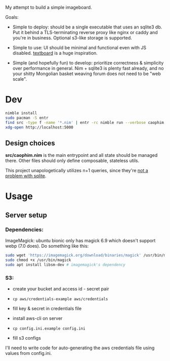 My attempt to build a simple imageboard.

Goals:

- Simple to deploy: should be a single executable that uses an sqlite3 db. Put
  it behind a TLS-terminating reverse proxy like nginx or caddy and you're in
  business. Optional s3-like storage is supported.

- Simple to use: UI should be minimal and functional even with JS disabled.
  [textboard](http://textboard.org/) is a huge inspiration.

- Simple (and hopefully fun) to develop: prioritize correctness & simplicity
  over performance in general. Nim + sqlite3 is plenty fast already, and no
  your shitty Mongolian basket weaving forum does not need to be "web scale".

# Dev

```sh
nimble install
sudo pacman -S entr
find src -type f -name '*.nim' | entr -rc nimble run --verbose caophim
xdg-open http://localhost:5000
```

## Design choices

**src/caophim.nim** is the main entrypoint and all state should be managed
there. Other files should only define composable, stateless utils.

This project unapologetically utilizes n+1 queries, since they're [not a
problem with sqlite](https://www.sqlite.org/np1queryprob.html).

# Usage

## Server setup

### Dependencies:

ImageMagick: ubuntu bionic only has magick 6.9 which doesn't support webp (7.0
does). Do something like this:

```sh
sudo wget 'https://imagemagick.org/download/binaries/magick' /usr/bin/magick
sudo chmod +x /usr/bin/magick
sudo apt install libsm-dev # imagemagick's dependency
```

### S3:

- create your bucket and access id - secret pair
- `cp aws/credentials-example aws/credentials`
- fill key & secret in credentials file
- install aws-cli on server

- `cp config.ini.example config.ini`
- fill s3 configs

I'll need to write code for auto-generating the aws credentials file using
values from config.ini.
